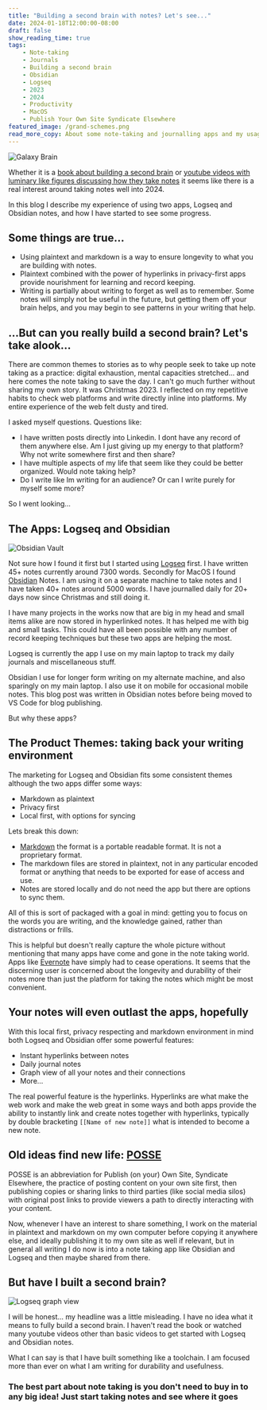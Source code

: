 ```yaml
---
title: "Building a second brain with notes? Let's see..."
date: 2024-01-18T12:00:00-08:00
draft: false
show_reading_time: true
tags: 
    - Note-taking
    - Journals
    - Building a second brain
    - Obsidian
    - Logseq
    - 2023
    - 2024
    - Productivity
    - MacOS
    - Publish Your Own Site Syndicate Elsewhere
featured_image: /grand-schemes.png
read_more_copy: About some note-taking and journalling apps and my usage of them...
---
```

![Galaxy Brain](/galaxy-brain.png)

Whether it is a [book about building a second brain](https://www.buildingasecondbrain.com/) or [youtube videos with luminary like figures discussing how they take notes](https://www.youtube.com/watch?v=asEesjv0kTs) it seems like there is a real interest around taking notes well into 2024.

In this blog I describe my experience of using two apps, Logseq and Obsidian notes, and how I have started to see some progress.

## Some things are true...

* Using plaintext and markdown is a way to ensure longevity to what you are building with notes. 
* Plaintext combined with the power of hyperlinks in privacy-first apps provide nourishment for learning and record keeping.
* Writing is partially about writing to forget as well as to remember. Some notes will simply not be useful in the future, but getting them off your brain helps, and you may begin to see patterns in your writing that help. 

## ...But can you really build a second brain? Let's take alook...

There are common themes to stories as to why people seek to take up note taking as a practice: digital exhaustion, mental capacities stretched... and here comes the note taking to save the day. I can't go much further without sharing my own story. It was Christmas 2023. I reflected on my repetitive habits to check web platforms and write directly inline into platforms. My entire experience of the web felt dusty and tired. 

I asked myself questions. Questions like:
* I have written posts directly into Linkedin. I dont have any record of them anywhere else. Am I just giving up my energy to that platform? Why not write somewhere first and then share?
* I have multiple aspects of my life that seem like they could be better organized. Would note taking help?
* Do I write like Im writing for an audience? Or can I write purely for myself some more?

So I went looking...

## The Apps: Logseq and Obsidian

![Obsidian Vault](/obsidian-vault.png)

Not sure how I found it first but I started using [Logseq](https://logseq.com/) first. I have written 45+ notes currently around 7300 words. Secondly for MacOS I found [Obsidian](https://obsidian.md/) Notes. I am using it on a separate machine to take notes and I have taken 40+ notes around 5000 words. I have journalled daily for 20+ days now since Christmas and still doing it.

I have many projects in the works now that are big in my head and small items alike are now stored in hyperlinked notes. It has helped me with big and small tasks. This could have all been possible with any number of record keeping techniques but these two apps are helping the most.

Logseq is currently the app I use on my main laptop to track my daily journals and miscellaneous stuff.

Obsidian I use for longer form writing on my alternate machine, and also sparingly on my main laptop. I also use it on mobile for occasional mobile notes. This blog post was written in Obsidian notes before being moved to VS Code for blog publishing.

But why these apps?

## The Product Themes: taking back your writing environment

The marketing for Logseq and Obsidian fits some consistent themes although the two apps differ some ways:

* Markdown as plaintext
* Privacy first
* Local first, with options for syncing

Lets break this down:

* [Markdown](https://en.wikipedia.org/wiki/Markdown) the format is a portable readable format. It is not a proprietary format.
* The markdown files are stored in plaintext, not in any particular encoded format or anything that needs to be exported for ease of access and use.
* Notes are stored locally and do not need the app but there are options to sync them.

All of this is sort of packaged with a goal in mind: getting you to focus on the words you are writing, and the knowledge gained, rather than distractions or frills.

This is helpful but doesn't really capture the whole picture without mentioning that many apps have come and gone in the note taking world. Apps like [Evernote](https://www.thurrott.com/cloud/285439/evernote-lays-off-most-of-staff-triggering-fears-of-closure) have simply had to cease operations. It seems that the discerning user is concerned about the longevity and durability of their notes more than just the platform for taking the notes which might be most convenient.

## Your notes will even outlast the apps, hopefully

With this local first, privacy respecting and markdown environment in mind both Logseq and Obsidian offer some powerful features:

* Instant hyperlinks between notes
* Daily journal notes
* Graph view of all your notes and their connections
* More...

The real powerful feature is the hyperlinks. Hyperlinks are what make the web work and make the web great in some ways and both apps provide the ability to instantly link and create notes together with hyperlinks, typically by double bracketing `[[Name of new note]]` what is intended to become a new note.

## Old ideas find new life: [POSSE](https://indieweb.org/POSSE)

POSSE is an abbreviation for Publish (on your) Own Site, Syndicate Elsewhere, the practice of posting content on your own site first, then publishing copies or sharing links to third parties (like social media silos) with original post links to provide viewers a path to directly interacting with your content.

Now, whenever I have an interest to share something, I work on the material in plaintext and markdown on my own computer before copying it anywhere else, and ideally publishing it to my own site as well if relevant, but in general all writing I do now is into a note taking app like Obsidian and Logseq and then maybe shared from there.


## But have I built a second brain?
![Logseq graph view](/graph-view.png)

I will be honest... my headline was a little misleading. I have no idea what it means to fully build a second brain. I haven't read the book or watched many youtube videos other than basic videos to get started with Logseq and Obsidian notes.

What I can say is that I have built something like a toolchain. I am focused more than ever on what I am writing for durability and usefulness.

### The best part about note taking is you don't need to buy in to any big idea! Just start taking notes and see where it goes
